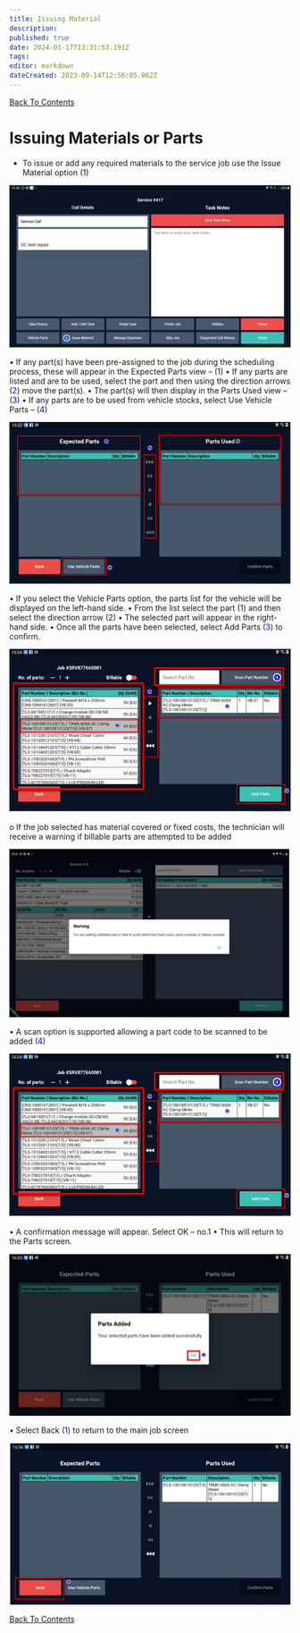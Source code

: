 ```yaml
---
title: Issuing Material
description: 
published: true
date: 2024-01-17T13:31:53.191Z
tags: 
editor: markdown
dateCreated: 2023-09-14T12:56:05.862Z
---
```


[Back To Contents](.)
# <div id="test">Issuing Materials or Parts</div>

- To issue or add any required materials to the service job use the Issue Material option (<span style="color:blue">1</span>) 

![mfs_19.png](/mfsassets/mfs_19.png)

•	If any part(s) have been pre-assigned to the job during the scheduling process, these will appear in the Expected Parts view – (<span style="color:blue">1</span>)
•	If any parts are listed and are to be used, select the part and then using the direction arrows (<span style="color:blue">2</span>) move the part(s).
•	The part(s) will then display in the Parts Used view – (<span style="color:blue">3</span>)
•	If any parts are to be used from vehicle stocks, select Use Vehicle Parts – (<span style="color:blue">4</span>)

![mfs_20.png](/mfsassets/mfs_20.png)

•	If you select the Vehicle Parts option, the parts list for the vehicle will be displayed on the left-hand side.
•	From the list select the part (<span style="color:blue">1</span>) and then select the direction arrow (<span style="color:blue">2</span>)
•	The selected part will appear in the right-hand side.
•	Once all the parts have been selected, select Add Parts (<span style="color:blue">3</span>) to confirm.

![mfs_21.png](/mfsassets/mfs_21.png)

o	If the job selected has material covered or fixed costs, the technician will receive a warning if billable parts are attempted to be added

![mfs_22.png](/mfsassets/mfs_22.png)

•	A scan option is supported allowing a part code to be scanned to be added (<span style="color:blue">4</span>)

![mfs_23.png](/mfsassets/mfs_23.png)

•	A confirmation message will appear.  Select OK – no.1
•	This will return to the Parts screen.

![mfs_24.png](/mfsassets/mfs_24.png)

•	Select Back (<span style="color:blue">1</span>) to return to the main job screen

![mfs_25.png](/mfsassets/mfs_25.png)

[Back To Contents](.)
